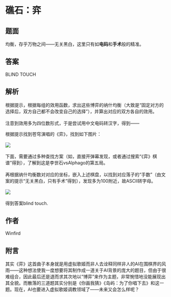 # 礁石：弈

## 题面

均衡，存乎万物之间——无关黑白，这里只有如**电码**和**手术**般的精准。

[//]: # ({% file src="../../../.gitbook/assets/P&KU1_礁石：弈.pdf" %})

## 答案

BLIND TOUCH

## 解析

根据提示，根据每组的效用函数，求出这些博弈的纳什均衡（大致是“固定对方的选择后，双方自己都不会改变自己的选择”），并算出对应的双方各自的效用。\
\
注意到效用多为四位数形式，于是尝试用中文电码转汉字，得到——

[//]: # (<figure><img src="../../../.gitbook/assets/image &#40;60&#41;.png" alt=""><figcaption></figcaption></figure>)

根据提示找到苍穹演唱的《弈》，找到如下图片：\
\
![](https://statics.pku1.miaomiaomiao.com.cn/static/files/74d0f9b6c72a4b8b8b89b79832aeed59.png)\
\
下面，需要通过多种查找方案（如，直接开弹幕发现，或者通过搜索“《弈》棋谱”得到），了解到这是李世石vsAlphago的第五局。\
\
再根据纳什均衡数对对应的坐标，嵌入上述棋盘，以找到对应落子的“手数”（由文案的提示“无关黑白，只有手术”得到），发现多为100附近，故ASCII转字母。\
\
![](https://statics.pku1.miaomiaomiao.com.cn/static/files/07fc0399175d4335b842551c8d4de10b.png)\
\
得到答案blind touch.

## 作者

Winfird

## 附言

其实《弈》这首曲子本身就是用虚拟歌姬而非人去诠释同样非人的AI在围棋界的风雨——这种想法使我一度想要将其制作成一道关于AI背景的庞大的题目，但由于很难组合，因此最后还是退而求其次地以“博弈”来作为主题，非常惋惜地没能展现出其全貌。而散落的三道题其实分别是《你画我猜》《岛屿：为了你唱下去》和这一题。现在，AI也要进入虚拟歌姬调教领域了——未来又会怎么样呢？
